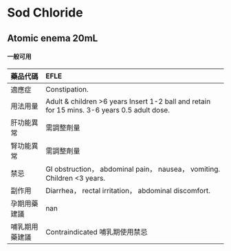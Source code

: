 # Sod Chloride

## Atomic enema 20mL

#### 一般可用

| 藥品代碼       | EFLE                                                                                        |
|:---------------|:--------------------------------------------------------------------------------------------|
| 適應症         | Constipation.                                                                               |
| 用法用量       | Adult & children >6 years Insert 1-2 ball and retain for 15 mins. 3-6 years 0.5 adult dose. |
| 肝功能異常     | 需調整劑量                                                                                  |
| 腎功能異常     | 需調整劑量                                                                                  |
| 禁忌           | GI obstruction， abdominal pain， nausea， vomiting. Children <3 years.                     |
| 副作用         | Diarrhea， rectal irritation， abdominal discomfort.                                        |
| 孕期用藥建議   | nan                                                                                         |
| 哺乳期用藥建議 | Contraindicated 哺乳期使用禁忌                                                              |

